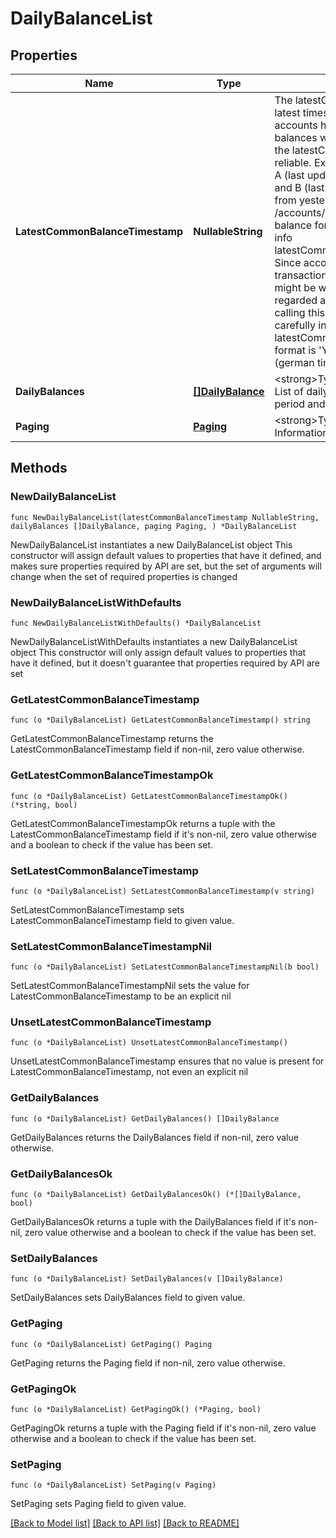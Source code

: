 # DailyBalanceList

## Properties

Name | Type | Description | Notes
------------ | ------------- | ------------- | -------------
**LatestCommonBalanceTimestamp** | **NullableString** | The latestCommonBalanceTimestamp is the latest timestamp at which all regarded  accounts have been up to date. Only balances with their date being smaller than the latestCommonBalanceTimestamp are reliable. Example: A user has two accounts: A (last update today, so balance from today) and B (last update yesterday, so balance from yesterday). The service /accounts/dailyBalances will return a balance for yesterday and for today, with the info latestCommonBalanceTimestamp&#x3D;yesterday. Since account B might have received transactions this morning, today&#39;s balance might be wrong. So either make sure that all regarded accounts are up to date before calling this service, or use the results carefully in combination with the latestCommonBalanceTimestamp. The format is &#39;YYYY-MM-DD HH:MM:SS.SSS&#39; (german time). | 
**DailyBalances** | [**[]DailyBalance**](DailyBalance.md) | &lt;strong&gt;Type:&lt;/strong&gt; DailyBalance&lt;br/&gt; List of daily balances for the requested period and account(s) | 
**Paging** | [**Paging**](Paging.md) | &lt;strong&gt;Type:&lt;/strong&gt; Paging&lt;br/&gt; Information for pagination | 

## Methods

### NewDailyBalanceList

`func NewDailyBalanceList(latestCommonBalanceTimestamp NullableString, dailyBalances []DailyBalance, paging Paging, ) *DailyBalanceList`

NewDailyBalanceList instantiates a new DailyBalanceList object
This constructor will assign default values to properties that have it defined,
and makes sure properties required by API are set, but the set of arguments
will change when the set of required properties is changed

### NewDailyBalanceListWithDefaults

`func NewDailyBalanceListWithDefaults() *DailyBalanceList`

NewDailyBalanceListWithDefaults instantiates a new DailyBalanceList object
This constructor will only assign default values to properties that have it defined,
but it doesn't guarantee that properties required by API are set

### GetLatestCommonBalanceTimestamp

`func (o *DailyBalanceList) GetLatestCommonBalanceTimestamp() string`

GetLatestCommonBalanceTimestamp returns the LatestCommonBalanceTimestamp field if non-nil, zero value otherwise.

### GetLatestCommonBalanceTimestampOk

`func (o *DailyBalanceList) GetLatestCommonBalanceTimestampOk() (*string, bool)`

GetLatestCommonBalanceTimestampOk returns a tuple with the LatestCommonBalanceTimestamp field if it's non-nil, zero value otherwise
and a boolean to check if the value has been set.

### SetLatestCommonBalanceTimestamp

`func (o *DailyBalanceList) SetLatestCommonBalanceTimestamp(v string)`

SetLatestCommonBalanceTimestamp sets LatestCommonBalanceTimestamp field to given value.


### SetLatestCommonBalanceTimestampNil

`func (o *DailyBalanceList) SetLatestCommonBalanceTimestampNil(b bool)`

 SetLatestCommonBalanceTimestampNil sets the value for LatestCommonBalanceTimestamp to be an explicit nil

### UnsetLatestCommonBalanceTimestamp
`func (o *DailyBalanceList) UnsetLatestCommonBalanceTimestamp()`

UnsetLatestCommonBalanceTimestamp ensures that no value is present for LatestCommonBalanceTimestamp, not even an explicit nil
### GetDailyBalances

`func (o *DailyBalanceList) GetDailyBalances() []DailyBalance`

GetDailyBalances returns the DailyBalances field if non-nil, zero value otherwise.

### GetDailyBalancesOk

`func (o *DailyBalanceList) GetDailyBalancesOk() (*[]DailyBalance, bool)`

GetDailyBalancesOk returns a tuple with the DailyBalances field if it's non-nil, zero value otherwise
and a boolean to check if the value has been set.

### SetDailyBalances

`func (o *DailyBalanceList) SetDailyBalances(v []DailyBalance)`

SetDailyBalances sets DailyBalances field to given value.


### GetPaging

`func (o *DailyBalanceList) GetPaging() Paging`

GetPaging returns the Paging field if non-nil, zero value otherwise.

### GetPagingOk

`func (o *DailyBalanceList) GetPagingOk() (*Paging, bool)`

GetPagingOk returns a tuple with the Paging field if it's non-nil, zero value otherwise
and a boolean to check if the value has been set.

### SetPaging

`func (o *DailyBalanceList) SetPaging(v Paging)`

SetPaging sets Paging field to given value.



[[Back to Model list]](../README.md#documentation-for-models) [[Back to API list]](../README.md#documentation-for-api-endpoints) [[Back to README]](../README.md)


